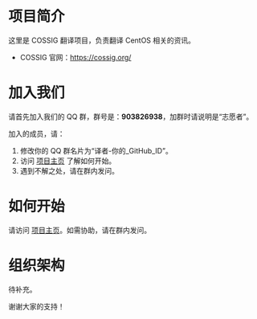 # 项目简介

这里是 COSSIG 翻译项目，负责翻译 CentOS 相关的资讯。

- COSSIG 官网：https://cossig.org/

# 加入我们

请首先加入我们的 QQ 群，群号是：**903826938**，加群时请说明是“志愿者”。

加入的成员，请：

1. 修改你的 QQ 群名片为“译者-你的_GitHub_ID”。
2. 访问 [项目主页](https://cossig.github.io/TranslateProject/) 了解如何开始。
3. 遇到不解之处，请在群内发问。

# 如何开始

请访问 [项目主页](https://cossig.github.io/TranslateProject/)。如需协助，请在群内发问。

# 组织架构

待补充。

谢谢大家的支持！
